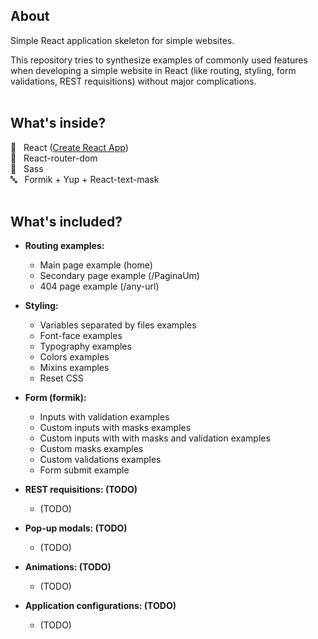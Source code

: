 ## About
Simple React application skeleton for simple websites. <br>

This repository tries to synthesize examples of commonly used features when developing a simple website in React (like routing, styling, form validations, REST requisitions) without major complications. <br><br>


## What's inside?

:rocket: &nbsp; React ([Create React App](https://github.com/facebook/create-react-app)) <br>
:busstop:  &nbsp; React-router-dom <br>
:art: &nbsp; Sass <br>
:abc: &nbsp; Formik + Yup + React-text-mask <br><br>


## What's included?

* **Routing examples:** <br>
  - Main page example (home) <br>
  - Secondary page example (/PaginaUm) <br>
  - 404 page example (/any-url) <br>

* **Styling:** <br>
  - Variables separated by files examples <br>
  - Font-face examples <br>
  - Typography examples <br>
  - Colors examples <br>
  - Mixins examples <br>
  - Reset CSS <br>

* **Form (formik):** <br>
  - Inputs with validation examples <br>
  - Custom inputs with masks examples <br>
  - Custom inputs with with masks and validation examples <br>
  - Custom masks examples <br>
  - Custom validations examples <br>
  - Form submit example <br>

* **REST requisitions: (TODO)** <br>
  - (TODO)

* **Pop-up modals: (TODO)** <br>
  - (TODO)

* **Animations: (TODO)** <br>
  - (TODO)

* **Application configurations: (TODO)** <br>
  - (TODO)